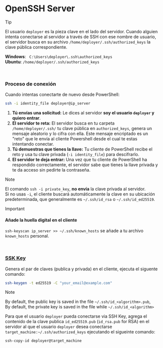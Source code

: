 # OpenSSH Server

> [!TIP]
> El usuario `deployer` es la pieza clave en el lado del servidor. Cuando alguien intenta conectarse al servidor a través de SSH con ese nombre de usuario, el servidor busca en su archivo `/home/deployer/.ssh/authorized_keys` la clave pública correspondiente.

**Windows**: ` C:\Users\deployer\.ssh\authorized_keys`  
**Ubuntu**: `/home/deployer/.ssh/authorized_keys`

<br/>

### Proceso de conexión

Cuando intentas conectarte de nuevo desde PowerShell:

```sh
ssh -i identity_file deployer@ip_server
```

1. **Tú envías una solicitud:** Le dices al servidor **soy el usuario `deployer` y quiero entrar**.
2. **El servidor te reta:** El servidor busca en tu carpeta `/home/deployer/.ssh/` tu clave pública en `authorized_keys`, genera un mensaje aleatorio y lo cifra con ella. Este mensaje encriptado es un "reto" que le envía al cliente Powershell desde el cual te estas intentando conectar.
3. **Tú demuestras que tienes la llave:** Tu cliente de PowerShell recibe el reto y usa tu clave privada (`-i identity_file`) para descifrarlo.
4. **El servidor te deja entrar:** Una vez que tu cliente de PowerShell ha respondido correctamente, el servidor sabe que tienes la llave privada y te da acceso sin pedirte la contraseña.

> [!NOTE]
> El comando `ssh -i private_key`, **no envía** la clave privada al servidor.  
> Si no usas `-i`, el cliente buscará automáticamente la clave en su ubicación predeterminada, que generalmente es `~/.ssh/id_rsa` o `~/.ssh/id_ed25519`. 

> [!IMPORTANT]
> #### Añade la huella digital en el cliente
> `ssh-keyscan ip_server >> ~/.ssh/known_hosts` se añade a tu archivo `known_hosts` personal.

<br/>

### [SSK Key](https://documentation.ubuntu.com/server/how-to/security/openssh-server/#ssh-keys)

Genera el par de claves (publica y privada) en el cliente, ejecuta el siguente comando:

```sh
ssh-keygen -t ed25519 -C "your_email@example.com"
```

> [!NOTE]
> By default, the public key is saved in the file `~/.ssh/id_<algorithm>.pub`,  
> By default, the private key is saved in the file while `~/.ssh/id_<algorithm>`


Para que el usuario `deployer` pueda conectarse via SSH Key, agrega el contenido de la clave publica `id_ed25519.pub` (`id_rsa.pub` for RSA) en el servidor al que el usuario `deployer` desea conectarse `target_machine:~/.ssh/authorized_keys` ejecutando el sigueinte comando:

```sh
ssh-copy-id deployer@target_machine
```
